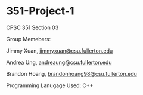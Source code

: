 # 351-Project-1
CPSC 351 Section 03

Group Memebers:

  Jimmy Xuan,   jimmyxuan@csu.fullerton.edu 
  
  Andrea Ung,   andreaung@csu.fullerton.edu
  
  Brandon Hoang,  brandonhoang98@csu.fullerton.edu

Programming Lanugage Used: C++
